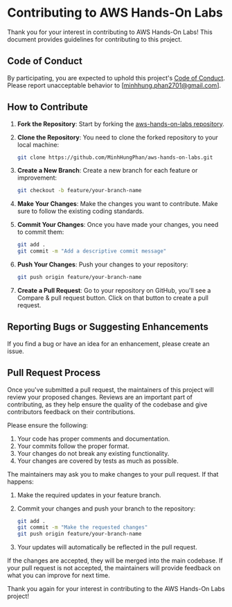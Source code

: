 # Contributing to AWS Hands-On Labs

Thank you for your interest in contributing to AWS Hands-On Labs! This document provides guidelines for contributing to this project.

## Code of Conduct

By participating, you are expected to uphold this project's [Code of Conduct](CODE_OF_CONDUCT.md). Please report unacceptable behavior to [minhhung.phan2701@gmail.com].

## How to Contribute

1. **Fork the Repository**: Start by forking the [aws-hands-on-labs repository](https://github.com/MinhHungPhan/aws-hands-on-labs).

2. **Clone the Repository**: You need to clone the forked repository to your local machine:

   ```bash
   git clone https://github.com/MinhHungPhan/aws-hands-on-labs.git
   ```

3. **Create a New Branch**: Create a new branch for each feature or improvement:

   ```bash
   git checkout -b feature/your-branch-name
   ```

4. **Make Your Changes**: Make the changes you want to contribute. Make sure to follow the existing coding standards.

5. **Commit Your Changes**: Once you have made your changes, you need to commit them:

    ```bash
    git add .
    git commit -m "Add a descriptive commit message"
    ```

6. **Push Your Changes**: Push your changes to your repository:

    ```bash
    git push origin feature/your-branch-name
    ```

7. **Create a Pull Request**: Go to your repository on GitHub, you'll see a Compare & pull request button. Click on that button to create a pull request.

## Reporting Bugs or Suggesting Enhancements

If you find a bug or have an idea for an enhancement, please create an issue.

## Pull Request Process

Once you've submitted a pull request, the maintainers of this project will review your proposed changes. Reviews are an important part of contributing, as they help ensure the quality of the codebase and give contributors feedback on their contributions.

Please ensure the following:

1. Your code has proper comments and documentation.
2. Your commits follow the proper format.
3. Your changes do not break any existing functionality.
4. Your changes are covered by tests as much as possible.

The maintainers may ask you to make changes to your pull request. If that happens:

1. Make the required updates in your feature branch.

2. Commit your changes and push your branch to the repository:

    ```bash
    git add .
    git commit -m "Make the requested changes"
    git push origin feature/your-branch-name
    ```

3. Your updates will automatically be reflected in the pull request.

If the changes are accepted, they will be merged into the main codebase. If your pull request is not accepted, the maintainers will provide feedback on what you can improve for next time.

Thank you again for your interest in contributing to the AWS Hands-On Labs project!